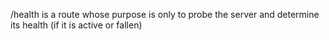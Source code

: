/health is a route whose purpose is only to probe the server and
determine its health (if it is active or fallen)